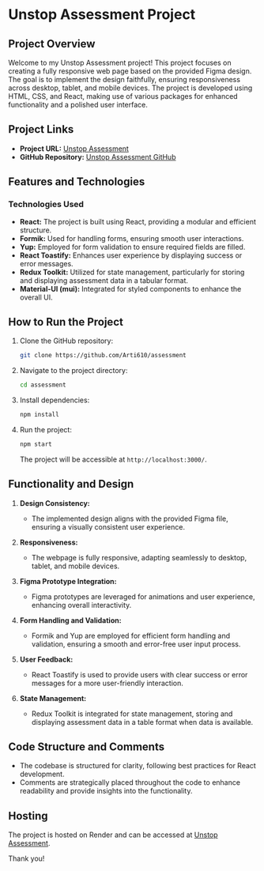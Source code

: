 # Unstop Assessment Project

## Project Overview

Welcome to my Unstop Assessment project! This project focuses on creating a fully responsive web page based on the provided Figma design. The goal is to implement the design faithfully, ensuring responsiveness across desktop, tablet, and mobile devices. The project is developed using HTML, CSS, and React, making use of various packages for enhanced functionality and a polished user interface.

## Project Links

- **Project URL:** [Unstop Assessment](https://assessment-ywwg.onrender.com/)
- **GitHub Repository:** [Unstop Assessment GitHub](https://github.com/Arti610/assessment)

## Features and Technologies

### Technologies Used

- **React:** The project is built using React, providing a modular and efficient structure.
- **Formik:** Used for handling forms, ensuring smooth user interactions.
- **Yup:** Employed for form validation to ensure required fields are filled.
- **React Toastify:** Enhances user experience by displaying success or error messages.
- **Redux Toolkit:** Utilized for state management, particularly for storing and displaying assessment data in a tabular format.
- **Material-UI (mui):** Integrated for styled components to enhance the overall UI.

## How to Run the Project

1. Clone the GitHub repository:

   ```bash
   git clone https://github.com/Arti610/assessment
   ```

2. Navigate to the project directory:

   ```bash
   cd assessment
   ```

3. Install dependencies:

   ```bash
   npm install
   ```

4. Run the project:

   ```bash
   npm start
   ```

   The project will be accessible at `http://localhost:3000/`.

## Functionality and Design

1. **Design Consistency:**

   - The implemented design aligns with the provided Figma file, ensuring a visually consistent user experience.

2. **Responsiveness:**

   - The webpage is fully responsive, adapting seamlessly to desktop, tablet, and mobile devices.

3. **Figma Prototype Integration:**

   - Figma prototypes are leveraged for animations and user experience, enhancing overall interactivity.

4. **Form Handling and Validation:**

   - Formik and Yup are employed for efficient form handling and validation, ensuring a smooth and error-free user input process.

5. **User Feedback:**

   - React Toastify is used to provide users with clear success or error messages for a more user-friendly interaction.

6. **State Management:**
   - Redux Toolkit is integrated for state management, storing and displaying assessment data in a table format when data is available.

## Code Structure and Comments

- The codebase is structured for clarity, following best practices for React development.
- Comments are strategically placed throughout the code to enhance readability and provide insights into the functionality.

## Hosting

The project is hosted on Render and can be accessed at [Unstop Assessment](https://assessment-ywwg.onrender.com/).

Thank you!
